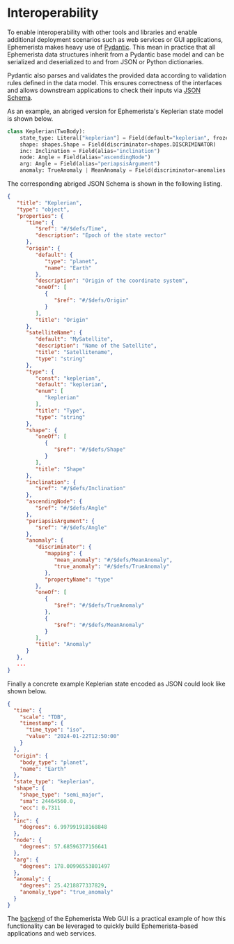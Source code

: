 # Interoperability

To enable interoperability with other tools and libraries and enable additional deployment scenarios such as web services or GUI applications, Ephemerista makes heavy use of [Pydantic].
This mean in practice that all Ephemerista data structures inherit from a Pydantic base model and can be serialized and deserialized to and from JSON or Python dictionaries.

Pydantic also parses and validates the provided data according to validation rules defined in the data model.
This ensures correctness of the interfaces and allows downstream applications to check their inputs via [JSON Schema].

As an example, an abriged version for Ephemerista's Keplerian state model is shown below.

```python
class Keplerian(TwoBody):
    state_type: Literal["keplerian"] = Field(default="keplerian", frozen=True, repr=False, alias="type")
    shape: shapes.Shape = Field(discriminator=shapes.DISCRIMINATOR)
    inc: Inclination = Field(alias="inclination")
    node: Angle = Field(alias="ascendingNode")
    arg: Angle = Field(alias="periapsisArgument")
    anomaly: TrueAnomaly | MeanAnomaly = Field(discriminator=anomalies.DISCRIMINATOR)
```

The corresponding abriged JSON Schema is shown in the following listing.

```json
{
   "title": "Keplerian",
   "type": "object",
   "properties": {
      "time": {
         "$ref": "#/$defs/Time",
         "description": "Epoch of the state vector"
      },
      "origin": {
         "default": {
            "type": "planet",
            "name": "Earth"
         },
         "description": "Origin of the coordinate system",
         "oneOf": [
            {
               "$ref": "#/$defs/Origin"
            }
         ],
         "title": "Origin"
      },
      "satelliteName": {
         "default": "MySatellite",
         "description": "Name of the Satellite",
         "title": "Satellitename",
         "type": "string"
      },
      "type": {
         "const": "keplerian",
         "default": "keplerian",
         "enum": [
            "keplerian"
         ],
         "title": "Type",
         "type": "string"
      },
      "shape": {
         "oneOf": [
            {
               "$ref": "#/$defs/Shape"
            }
         ],
         "title": "Shape"
      },
      "inclination": {
         "$ref": "#/$defs/Inclination"
      },
      "ascendingNode": {
         "$ref": "#/$defs/Angle"
      },
      "periapsisArgument": {
         "$ref": "#/$defs/Angle"
      },
      "anomaly": {
         "discriminator": {
            "mapping": {
               "mean_anomaly": "#/$defs/MeanAnomaly",
               "true_anomaly": "#/$defs/TrueAnomaly"
            },
            "propertyName": "type"
         },
         "oneOf": [
            {
               "$ref": "#/$defs/TrueAnomaly"
            },
            {
               "$ref": "#/$defs/MeanAnomaly"
            }
         ],
         "title": "Anomaly"
      }
   },
   ...
}
```

Finally a concrete example Keplerian state encoded as JSON could look like shown below.

```json
{
  "time": {
    "scale": "TDB",
    "timestamp": {
      "time_type": "iso",
      "value": "2024-01-22T12:50:00"
    }
  },
  "origin": {
    "body_type": "planet",
    "name": "Earth"
  },
  "state_type": "keplerian",
  "shape": {
    "shape_type": "semi_major",
    "sma": 24464560.0,
    "ecc": 0.7311
  },
  "inc": {
    "degrees": 6.997991918168848
  },
  "node": {
    "degrees": 57.68596377156641
  },
  "arg": {
    "degrees": 178.00996553801497
  },
  "anomaly": {
    "degrees": 25.4218877337829,
    "anomaly_type": "true_anomaly"
  }
}
```

The [backend] of the Ephemerista Web GUI is a practical example of how this functionality can be leveraged to quickly build Ephemerista-based applications and web services.

[Pydantic]: https://docs.pydantic.dev/latest/
[JSON Schema]: https://json-schema.org/
[backend]: https://gitlab.com/librespacefoundation/ephemerista/ephemerista-web/-/tree/main/backend?ref_type=heads
